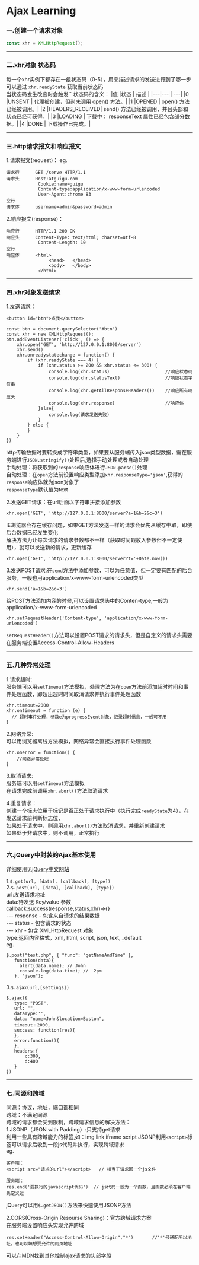 # Ajax Learning

### 一.创建一个请求对象
```javascript
const xhr = XMLHttpRequest();
```
***
### 二.xhr对象 状态码
每一个xhr实例下都存在一组状态码（0-5），用来描述请求的发送进行到了哪一步  
可以通过 `xhr.readyState` 获取当前状态码  
当状态码发生改变时会触发``
状态码的含义：
|值 |状态             |	   描述     |
|---|---             |   ---|
|0  |UNSENT          |	代理被创建，但尚未调用 open() 方法。|
|1	|OPENED          |	open() 方法已经被调用。|
|2	|HEADERS_RECEIVED|  send() 方法已经被调用，并且头部和状态已经可获得。|
|3	|LOADING         |	下载中； responseText 属性已经包含部分数据。|
|4	|DONE	         |   下载操作已完成。|
***
### 三.http请求报文和响应报文
1.请求报文(request)：  eg.
```
请求行      GET /serve HTTP/1.1
请求头      Host:atguigu.com
            Cookie:name=guigu
            Content-type:application/x-www-form-urlencoded
            User-Agent:chrome 83
空行
请求体      username=admin&password=admin
```
2.响应报文(response)：  
```
响应行      HTTP/1.1 200 OK
响应头      Content-Type: text/html; charset=utf-8
            Content-Length: 10
空行
响应体      <html>
                <head>   </head>
                <body>   </body>
            </html>
```

***
### 四.xhr对象发送请求
1.发送请求：
```
<button id="btn">点我</button>

const btn = document.querySelector('#btn')
const xhr = new XMLHttpRequest();
btn.addEventListener('click', () => {
    xhr.open('GET', 'http://127.0.0.1:8000/server')
    xhr.send()
    xhr.onreadystatechange = function() {
        if (xhr.readyState === 4) {
            if (xhr.status >= 200 && xhr.status <= 300) {
                console.log(xhr.status)                     //响应状态码
                console.log(xhr.statusText)                 //响应状态字符串
                console.log(xhr.getAllResponseHeaders())    //响应所有响应头
                console.log(xhr.response)                   //响应体
            }else{
                console.log(请求发送失败)
            }
        } else {
        }
    }
})
```
http传输数据时要转换成字符串类型，如果要从服务端传入json类型数据，需在服务端进行`JSON.stringify()`处理后,选择手动处理或者自动处理  
手动处理：将获取到的`response`响应体进行`JSON.parse()`处理  
自动处理：在`open`方法前设置响应类型添加`xhr.responseType='json'`,获得的`response`响应体就为json对象了  
`responseType`默认值为text


2.发送GET请求：在url后面以字符串拼接添加参数
```
xhr.open('GET', 'http://127.0.0.1:8000/server?a=1&b=2&c=3')
```
IE浏览器会存在缓存问题，如果GET方法发送一样的请求会优先从缓存中取，即使后台数据已经发生变化  
解决方法为让每次请求的请求参数都不一样（获取时间戳放入参数但不一定使用），就可以发送新的请求，更新缓存  
```
xhr.open('GET', 'http://127.0.0.1:8000/server?t='+Date.now())
```

3.发送POST请求:在`send`方法中添加参数，可以为任意值，但一定要有匹配的后台服务，一般也用application/x-www-form-urlencoded类型
```
xhr.send('a=1&b=2&c=3')
```
给POST方法添加内容的时候,可以设置请求头中的Conten-type,一般为application/x-www-form-urlencoded
```
xhr.setRequestHeader('Content-type', 'application/x-www-form-urlencoded')
```
`setRequestHeader()`方法可以设置POST请求的请求头，但是自定义的请求头需要在服务端设置Access-Control-Allow-Headers
***
### 五.几种异常处理  
1.请求超时:  
服务端可以用`setTimeout`方法模拟，处理方法为在`open`方法前添加超时时间和事件处理函数，即超出超时时间取消请求并执行事件处理函数
```
xhr.timeout=2000
xhr.ontimeout = function (e) {
  // 超时事件处理，参数e为progressEvent对象，记录超时信息，一般可不用
}
```
2.网络异常:  
可以用浏览器离线方法模拟，网络异常会直接执行事件处理函数
```
xhr.onerror = function() {
    //网路异常处理
}
```
3.取消请求:  
服务端可以用`setTimeout`方法模拟  
在请求完成前调用`xhr.abort()`方法取消请求  

4.重复请求：  
创建一个标志位用于标记是否正处于请求执行中（执行完成`readyState`为4），在发送请求前判断标志位，  
如果处于请求中，则调用`xhr.abort()`方法取消请求，并重新创建请求  
如果处于非请求中，则不调用，正常执行

***
### 六.jQuery中封装的Ajax基本使用
详细使用见[jQuery中文网站](https://jquery.cuishifeng.cn/jQuery.Ajax.html)  

1.`$.get(url, [data], [callback], [type])`   
2.`$.post(url, [data], [callback], [type])`  
url:发送请求地址  
data:待发送 Key/value 参数  
callback:success(response,status,xhr)=>{}  
 ---   response - 包含来自请求的结果数据  
 ---   status - 包含请求的状态  
---  xhr - 包含 XMLHttpRequest 对象  
type:返回内容格式，xml, html, script, json, text, _default   
eg.  
```
$.post("test.php", { "func": "getNameAndTime" },
   function(data){
     alert(data.name); // John
     console.log(data.time); //  2pm
   }, "json");
```


3.`$.ajax(url,[settings])`  
```
$.ajax({
   type: "POST",
   url: "",
   dataType:'',
   data: "name=John&location=Boston",
   timeout：2000, 
   success: function(res){
   },
   error:function(){
   },
   headers:{
       c:300,
       d:400
   }
})
```

***
### 七.同源和跨域
同源：协议，地址，端口都相同  
跨域：不满足同源  
跨域的请求都会受到限制，跨域请求信息的解决方法：  
1.JSONP（JSON with Padding）:只支持get请求  
利用一些具有跨域能力的标签,如：img link iframe script
JSONP利用`<script>`标签可以请求后收到一段js代码并执行，实现跨域请求  
eg.  
```
客户端：
<script src="请求的url"></script>   // 相当于请求回一个js文件

服务端：
res.end('要执行的javascript代码')  // js代码一般为一个函数，且函数必须在客户端先定义过
```
jQuery可以用`$.getJSON()`方法来快速使用JSONP方法


2.CORS(Cross-Origin Resourse Sharing)：官方跨域请求方案  
在服务端设置响应头实现允许跨域  
```
res.setHeader("Access-Control-Allow-Origin","*")       //'*'号通配所以地址，也可以填想要允许的网页地址
```

可以在[MDN](https://developer.mozilla.org/zh-CN/docs/Web/HTTP/CORS#http_%E5%93%8D%E5%BA%94%E9%A6%96%E9%83%A8%E5%AD%97%E6%AE%B5)找到其他控制ajax请求的头部字段  








